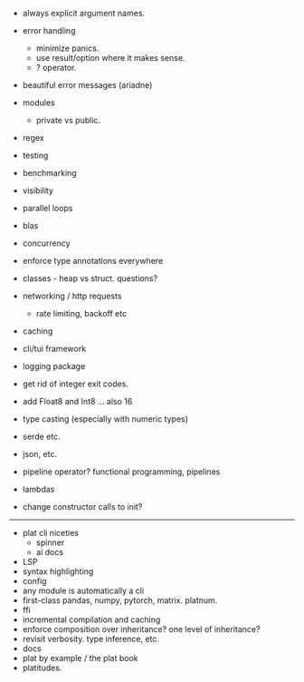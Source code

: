 * always explicit argument names. 


* error handling
  * minimize panics. 
  * use result/option where it makes sense. 
  * ? operator. 
* beautiful error messages (ariadne)
* modules
  * private vs public. 
* regex
* testing
* benchmarking
* visibility 
* parallel loops
* blas
* concurrency
* enforce type annotations everywhere
* classes - heap vs struct. questions? 
* networking / http requests
  * rate limiting, backoff etc
* caching
* cli/tui framework
* logging package
* get rid of integer exit codes. 
* add Float8 and Int8 ... also 16
* type casting (especially with numeric types)
* serde etc. 
* json, etc. 
* pipeline operator? functional programming, pipelines
* lambdas 
* change constructor calls to init? 
--- 
* plat cli niceties
  * spinner
  * ai docs
* LSP
* syntax highlighting
* config 
* any module is automatically a cli
* first-class pandas, numpy, pytorch, matrix. platnum. 
* ffi
* incremental compilation and caching 
* enforce composition over inheritance? one level of inheritance? 
* revisit verbosity. type inference, etc. 
* docs
* plat by example / the plat book
* platitudes. 


